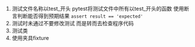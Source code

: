 1. 测试文件名称以test_开头 pytest将测试文件中所有以test_开头的函数 使用断言判断能否得到预期结果 `assert result == 'expected'`
2. 测试时未通过不要修改测试 而是转而去检查程序代码
3. 测试类
4. 使用夹具fixture
